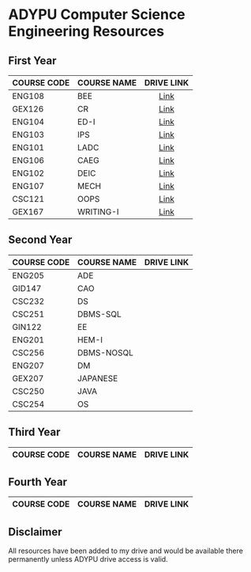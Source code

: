 # ADYPU Computer Science Engineering Resources


## First Year

| COURSE CODE | COURSE NAME | DRIVE LINK                                                                                   |
| ----------- | ----------- | :------------------------------------------------------------------------------------------: |
| ENG108      | BEE         | [Link](https://drive.google.com/drive/folders/1xPiJpEZx5loQ0nbP2cSEwZKfjxSn7j4c?usp=sharing) |
| GEX126      | CR          | [Link](https://drive.google.com/drive/folders/1NwfNtH4mbpKuPmDE-px5P9Fq_cMjSAqa?usp=sharing) |
| ENG104      | ED-I        | [Link](https://drive.google.com/drive/folders/1oCGPP1KwlZus7ykqTTJYbrw2YeCn9gA-?usp=sharing) |
| ENG103      | IPS         | [Link](https://drive.google.com/drive/folders/1gRNEc70AB7WTBA6crYv4OYsMCf7E2ZLR?usp=sharing) |
| ENG101      | LADC        | [Link](https://drive.google.com/drive/folders/1cxgzz1hKw30E1Yox7Ba_XOzLaCElFxNr?usp=sharing) |
| ENG106      | CAEG        | [Link](https://drive.google.com/drive/folders/1Df8OC3gdUBwRkqpk7yoEUlQcdj22FITW?usp=sharing) |
| ENG102      | DEIC        | [Link](https://drive.google.com/drive/folders/1QpdoyrFnynRPg86r38sBVkyI39xnF5AX?usp=sharing) |
| ENG107      | MECH        | [Link](https://drive.google.com/drive/folders/1DDRw1e-LAKJqfTXyJErxL9f3_76m2xQd?usp=sharing) |
| CSC121      | OOPS        | [Link](https://drive.google.com/drive/folders/1HsTo4wu5pgGF_-jQL_6ptu4A4bXQKf5Y?usp=sharing) |
| GEX167      | WRITING-I   | [Link](https://drive.google.com/drive/folders/16f0quwhR88TJCSKqVsI-cyDejgy5dLsT?usp=sharing) |


## Second Year

| COURSE CODE | COURSE NAME | DRIVE LINK                                                                                   |
| ----------- | ----------- | :------------------------------------------------------------------------------------------: |
| ENG205      | ADE         |                                                                                              |
| GID147      | CAO         |                                                                                              |
| CSC232      | DS          |                                                                                              |
| CSC251      | DBMS-SQL    |                                                                                              |
| GIN122      | EE          |                                                                                              |
| ENG201      | HEM-I       |                                                                                              |
| CSC256      | DBMS-NOSQL  |                                                                                              |
| ENG207      | DM          |                                                                                              |
| GEX207      | JAPANESE    |                                                                                              |
| CSC250      | JAVA        |                                                                                              |
| CSC254      | OS          |                                                                                              |



## Third Year

| COURSE CODE | COURSE NAME | DRIVE LINK                                                                                   |
| ----------- | ----------- | :------------------------------------------------------------------------------------------: |


## Fourth Year

| COURSE CODE | COURSE NAME | DRIVE LINK                                                                                   |
| ----------- | ----------- | :------------------------------------------------------------------------------------------: |


## Disclaimer

All resources have been added to my drive and would be available there permanently unless ADYPU drive access is valid.
